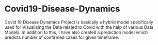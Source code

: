 # Covid19-Disease-Dynamics
Covid 19 Disease Dynamics Project is basically a hybrid model specifically used for Visualizing the Data related to Covid with the help of various Data Models. In addition to this, I have also created a prediction model which predicts number of confirmed cases for given timeframe.
